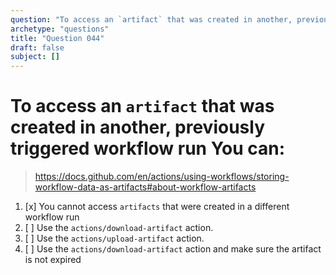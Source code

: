 ```yaml
---
question: "To access an `artifact` that was created in another, previously triggered workflow run You can:"
archetype: "questions"
title: "Question 044"
draft: false
subject: []
---
```


# To access an `artifact` that was created in another, previously triggered workflow run You can:

> https://docs.github.com/en/actions/using-workflows/storing-workflow-data-as-artifacts#about-workflow-artifacts
1. [x] You cannot access `artifacts` that were created in a different workflow run
1. [ ] Use the `actions/download-artifact` action.
1. [ ] Use the `actions/upload-artifact` action.
1. [ ] Use the `actions/download-artifact` action and make sure the artifact is not expired
